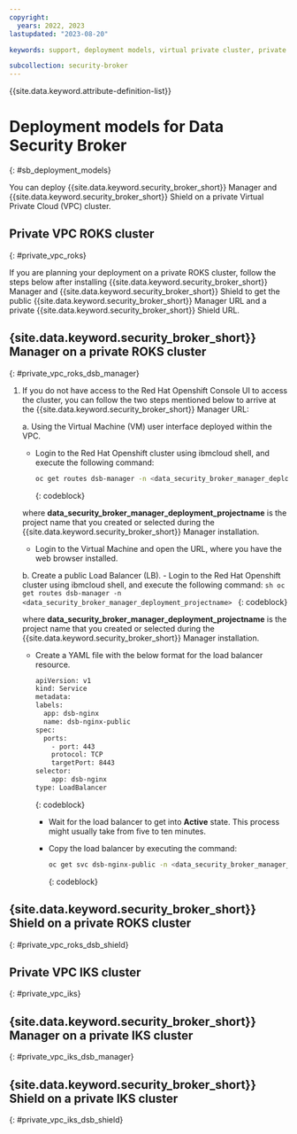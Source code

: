 ```yaml
---
copyright:
  years: 2022, 2023
lastupdated: "2023-08-20"

keywords: support, deployment models, virtual private cluster, private cluster, public cluster

subcollection: security-broker
---
```


{{site.data.keyword.attribute-definition-list}}

# Deployment models for Data Security Broker
{: #sb_deployment_models}

You can deploy {{site.data.keyword.security_broker_short}} Manager and {{site.data.keyword.security_broker_short}} Shield on a private Virtual Private Cloud (VPC) cluster.

## Private VPC ROKS cluster
{: #private_vpc_roks}

If you are planning your deployment on a private ROKS cluster, follow the steps below after installing {{site.data.keyword.security_broker_short}} Manager and {{site.data.keyword.security_broker_short}} Shield to get the public {{site.data.keyword.security_broker_short}} Manager URL and a private {{site.data.keyword.security_broker_short}} Shield URL.

## {site.data.keyword.security_broker_short}} Manager on a private ROKS cluster
{: #private_vpc_roks_dsb_manager}

1. If you do not have access to the Red Hat Openshift Console UI to access the cluster, you can follow the two steps mentioned below to arrive at the {{site.data.keyword.security_broker_short}} Manager URL:

   a. Using the Virtual Machine (VM) user interface deployed within the VPC.
      
      - Login to the Red Hat Openshift cluster using ibmcloud shell, and execute the following command:
        ```sh
        oc get routes dsb-manager -n <data_security_broker_manager_deployment_projectname>
        ```
        {: codeblock}

      where **data_security_broker_manager_deployment_projectname** is the project name that you created or selected during the {{site.data.keyword.security_broker_short}} Manager installation.
      - Login to the Virtual Machine and open the URL, where you have the web browser installed.

    b. Create a public Load Balancer (LB).
       -  Login to the Red Hat Openshift cluster using ibmcloud shell, and execute the following command:
        ```sh
        oc get routes dsb-manager -n <data_security_broker_manager_deployment_projectname>
        ```
        {: codeblock}
      
      where **data_security_broker_manager_deployment_projectname** is the project name that you created or selected during the {{site.data.keyword.security_broker_short}} Manager installation.

      - Create a YAML file with the below format for the load balancer resource.
        ```sh
        apiVersion: v1
        kind: Service
        metadata:
        labels:
          app: dsb-nginx
          name: dsb-nginx-public
        spec:
          ports:
            - port: 443
            protocol: TCP
            targetPort: 8443
        selector:
            app: dsb-nginx
        type: LoadBalancer
        ```
        {: codeblock}       

        - Wait for the load balancer to get into **Active** state. This process might usually take from five to ten minutes.

        - Copy the load balancer by executing the command:
          ```sh
          oc get svc dsb-nginx-public -n <data_security_broker_manager_deployment_projectname>
          ```
          {: codeblock}

## {site.data.keyword.security_broker_short}} Shield on a private ROKS cluster
{: #private_vpc_roks_dsb_shield}



## Private VPC IKS cluster
{: #private_vpc_iks}

## {site.data.keyword.security_broker_short}} Manager on a private IKS cluster
{: #private_vpc_iks_dsb_manager}

## {site.data.keyword.security_broker_short}} Shield on a private IKS cluster
{: #private_vpc_iks_dsb_shield}


